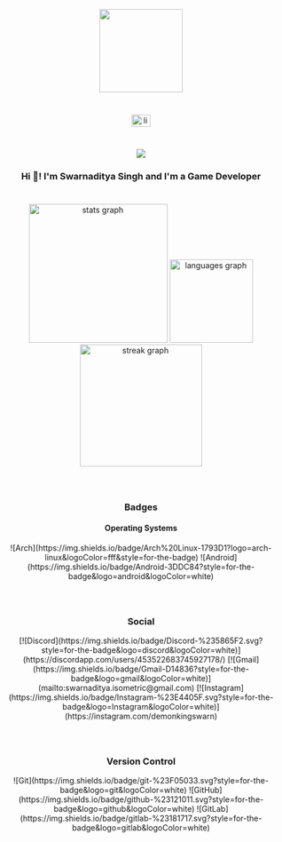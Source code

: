 <div align="center">
  <img height="150" src="https://camo.githubusercontent.com/f11260c8fcb3c396e4f8f149074844a731de0c070c0cbb09f95bd03dfe42f3ea/68747470733a2f2f646c2e6f70656e73656175736572646174612e636f6d2f63616368652f6f726967696e496d6167652f66696c65732f35323761393738336332386337303936323737336137336462373937656134642e676966"  />
</div>

###

<br clear="both">

<div align="center">
  <a href="https://www.linkedin.com/in/swarnadityasingh/" target="_blank">
    <img src="https://raw.githubusercontent.com/maurodesouza/profile-readme-generator/master/src/assets/icons/social/linkedin/default.svg" width="34" height="22" alt="linkedin logo"  />
  </a>
</div>

###

<br clear="both">

<div align="center">
  <img src="https://visitor-badge.laobi.icu/badge?page_id=DemonKingSwarn.DemonKingSwarn&"  />
</div>

###

<h3 align="center">Hi 👋! I'm Swarnaditya Singh and I'm a Game Developer</h3>

###

<br clear="both">

<div align="center">
    <img src="https://github-readme-stats.vercel.app/api?username=DemonKingSwarn&hide_title=false&hide_rank=false&include_all_commits=true&count_private=true&theme=dracula&show_icons=true&locale=en&hide_border=false&order=1" height="250" alt="stats graph">  
    <img src="https://github-readme-stats.vercel.app/api/top-langs/?username=DemonKingSwarn&locale=en&hide_title=false&layout=compact&card_width=320&langs_count=5&theme=dracula&hide_border=false&order=2" height="150" alt="languages graph">
    <img src="https://github-readme-streak-stats.herokuapp.com/?user=DemonKingSwarn&theme=dracula&hide_border=false" height="220" alt="streak graph">
</div>

###

<br clear="both">

<h3 align="center">Badges</h3>

<h4 align="center">Operating Systems</h4>

<div align="center">
![Arch](https://img.shields.io/badge/Arch%20Linux-1793D1?logo=arch-linux&logoColor=fff&style=for-the-badge)
![Android](https://img.shields.io/badge/Android-3DDC84?style=for-the-badge&logo=android&logoColor=white)
</div>

###

<br clear="both">

<h3 align="center">Social</h3>

<div align="center">
[![Discord](https://img.shields.io/badge/Discord-%235865F2.svg?style=for-the-badge&logo=discord&logoColor=white)](https://discordapp.com/users/453522683745927178/)
[![Gmail](https://img.shields.io/badge/Gmail-D14836?style=for-the-badge&logo=gmail&logoColor=white)](mailto:swarnaditya.isometric@gmail.com)
[![Instagram](https://img.shields.io/badge/Instagram-%23E4405F.svg?style=for-the-badge&logo=Instagram&logoColor=white)](https://instagram.com/demonkingswarn)
</div>

###

<br clear="both">

<h3 align="center">Version Control</h3>

<div align="center">
![Git](https://img.shields.io/badge/git-%23F05033.svg?style=for-the-badge&logo=git&logoColor=white)
![GitHub](https://img.shields.io/badge/github-%23121011.svg?style=for-the-badge&logo=github&logoColor=white)
![GitLab](https://img.shields.io/badge/gitlab-%23181717.svg?style=for-the-badge&logo=gitlab&logoColor=white)
</div>
